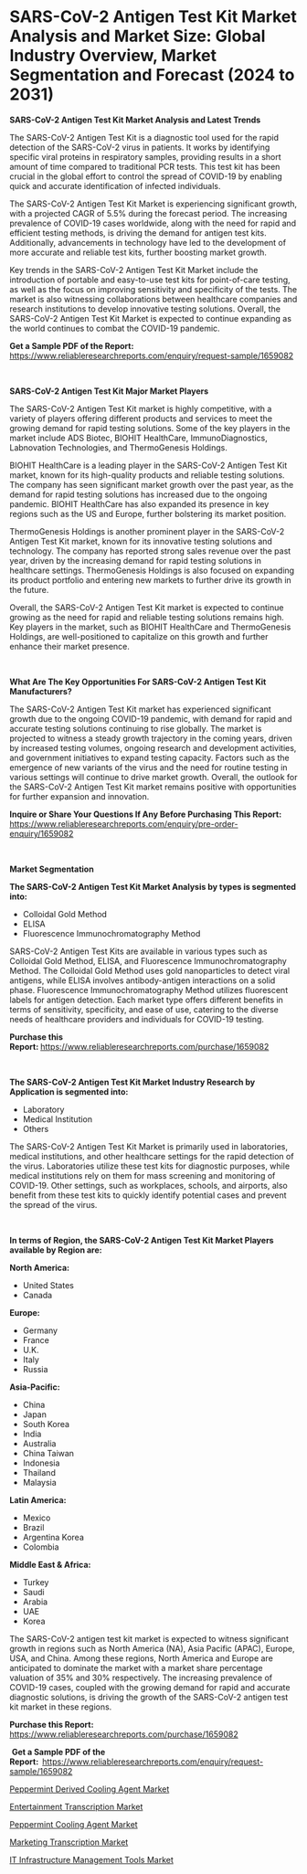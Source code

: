 <p><h1>SARS-CoV-2 Antigen Test Kit Market Analysis and Market Size: Global Industry Overview, Market Segmentation and Forecast (2024 to 2031)</h1></p><p><strong>SARS-CoV-2 Antigen Test Kit Market Analysis and Latest Trends</strong></p>
<p><p>The SARS-CoV-2 Antigen Test Kit is a diagnostic tool used for the rapid detection of the SARS-CoV-2 virus in patients. It works by identifying specific viral proteins in respiratory samples, providing results in a short amount of time compared to traditional PCR tests. This test kit has been crucial in the global effort to control the spread of COVID-19 by enabling quick and accurate identification of infected individuals.</p><p>The SARS-CoV-2 Antigen Test Kit Market is experiencing significant growth, with a projected CAGR of 5.5% during the forecast period. The increasing prevalence of COVID-19 cases worldwide, along with the need for rapid and efficient testing methods, is driving the demand for antigen test kits. Additionally, advancements in technology have led to the development of more accurate and reliable test kits, further boosting market growth.</p><p>Key trends in the SARS-CoV-2 Antigen Test Kit Market include the introduction of portable and easy-to-use test kits for point-of-care testing, as well as the focus on improving sensitivity and specificity of the tests. The market is also witnessing collaborations between healthcare companies and research institutions to develop innovative testing solutions. Overall, the SARS-CoV-2 Antigen Test Kit Market is expected to continue expanding as the world continues to combat the COVID-19 pandemic.</p></p>
<p><strong>Get a Sample PDF of the Report:&nbsp;</strong> <a href="https://www.reliableresearchreports.com/enquiry/request-sample/1659082">https://www.reliableresearchreports.com/enquiry/request-sample/1659082</a></p>
<p>&nbsp;</p>
<p><strong>SARS-CoV-2 Antigen Test Kit Major Market Players</strong></p>
<p><p>The SARS-CoV-2 Antigen Test Kit market is highly competitive, with a variety of players offering different products and services to meet the growing demand for rapid testing solutions. Some of the key players in the market include ADS Biotec, BIOHIT HealthCare, ImmunoDiagnostics, Labnovation Technologies, and ThermoGenesis Holdings.</p><p>BIOHIT HealthCare is a leading player in the SARS-CoV-2 Antigen Test Kit market, known for its high-quality products and reliable testing solutions. The company has seen significant market growth over the past year, as the demand for rapid testing solutions has increased due to the ongoing pandemic. BIOHIT HealthCare has also expanded its presence in key regions such as the US and Europe, further bolstering its market position.</p><p>ThermoGenesis Holdings is another prominent player in the SARS-CoV-2 Antigen Test Kit market, known for its innovative testing solutions and technology. The company has reported strong sales revenue over the past year, driven by the increasing demand for rapid testing solutions in healthcare settings. ThermoGenesis Holdings is also focused on expanding its product portfolio and entering new markets to further drive its growth in the future.</p><p>Overall, the SARS-CoV-2 Antigen Test Kit market is expected to continue growing as the need for rapid and reliable testing solutions remains high. Key players in the market, such as BIOHIT HealthCare and ThermoGenesis Holdings, are well-positioned to capitalize on this growth and further enhance their market presence.</p></p>
<p>&nbsp;</p>
<p><strong>What Are The Key Opportunities For SARS-CoV-2 Antigen Test Kit Manufacturers?</strong></p>
<p><p>The SARS-CoV-2 Antigen Test Kit market has experienced significant growth due to the ongoing COVID-19 pandemic, with demand for rapid and accurate testing solutions continuing to rise globally. The market is projected to witness a steady growth trajectory in the coming years, driven by increased testing volumes, ongoing research and development activities, and government initiatives to expand testing capacity. Factors such as the emergence of new variants of the virus and the need for routine testing in various settings will continue to drive market growth. Overall, the outlook for the SARS-CoV-2 Antigen Test Kit market remains positive with opportunities for further expansion and innovation.</p></p>
<p><strong>Inquire or Share Your Questions If Any Before Purchasing This Report:</strong> <a href="https://www.reliableresearchreports.com/enquiry/pre-order-enquiry/1659082">https://www.reliableresearchreports.com/enquiry/pre-order-enquiry/1659082</a></p>
<p>&nbsp;</p>
<p><strong>Market Segmentation</strong></p>
<p><strong>The SARS-CoV-2 Antigen Test Kit Market Analysis by types is segmented into:</strong></p>
<p><ul><li>Colloidal Gold Method</li><li>ELISA</li><li>Fluorescence Immunochromatography Method</li></ul></p>
<p><p>SARS-CoV-2 Antigen Test Kits are available in various types such as Colloidal Gold Method, ELISA, and Fluorescence Immunochromatography Method. The Colloidal Gold Method uses gold nanoparticles to detect viral antigens, while ELISA involves antibody-antigen interactions on a solid phase. Fluorescence Immunochromatography Method utilizes fluorescent labels for antigen detection. Each market type offers different benefits in terms of sensitivity, specificity, and ease of use, catering to the diverse needs of healthcare providers and individuals for COVID-19 testing.</p></p>
<p><strong>Purchase this Report:&nbsp;</strong><a href="https://www.reliableresearchreports.com/purchase/1659082">https://www.reliableresearchreports.com/purchase/1659082</a></p>
<p>&nbsp;</p>
<p><strong>The SARS-CoV-2 Antigen Test Kit Market Industry Research by Application is segmented into:</strong></p>
<p><ul><li>Laboratory</li><li>Medical Institution</li><li>Others</li></ul></p>
<p><p>The SARS-CoV-2 Antigen Test Kit Market is primarily used in laboratories, medical institutions, and other healthcare settings for the rapid detection of the virus. Laboratories utilize these test kits for diagnostic purposes, while medical institutions rely on them for mass screening and monitoring of COVID-19. Other settings, such as workplaces, schools, and airports, also benefit from these test kits to quickly identify potential cases and prevent the spread of the virus.</p></p>
<p>&nbsp;</p>
<p><strong>In terms of Region, the SARS-CoV-2 Antigen Test Kit Market Players available by Region are:</strong></p>
<p>
    <p> <strong> North America: </strong>
        <ul>
            <li>United States</li>
            <li>Canada</li>
        </ul>
        </p> 
    <p> <strong> Europe: </strong>
        <ul>
            <li>Germany</li>
            <li>France</li>
            <li>U.K.</li>
            <li>Italy</li>
            <li>Russia</li>
        </ul>
        </p> 
    <p> <strong> Asia-Pacific: </strong>
        <ul>
            <li>China</li>
            <li>Japan</li>
            <li>South Korea</li>
            <li>India</li>
            <li>Australia</li>
            <li>China Taiwan</li>
            <li>Indonesia</li>
            <li>Thailand</li>
            <li>Malaysia</li>
        </ul>
        </p> 
    <p> <strong> Latin America: </strong>
        <ul>
            <li>Mexico</li>
            <li>Brazil</li>
            <li>Argentina Korea</li>
            <li>Colombia</li>
        </ul>
        </p> 
    <p> <strong> Middle East & Africa: </strong>
        <ul>
            <li>Turkey</li>
            <li>Saudi</li>
            <li>Arabia</li>
            <li>UAE</li>
            <li>Korea</li>
        </ul>
    </p>
    </p>
<p><p>The SARS-CoV-2 antigen test kit market is expected to witness significant growth in regions such as North America (NA), Asia Pacific (APAC), Europe, USA, and China. Among these regions, North America and Europe are anticipated to dominate the market with a market share percentage valuation of 35% and 30% respectively. The increasing prevalence of COVID-19 cases, coupled with the growing demand for rapid and accurate diagnostic solutions, is driving the growth of the SARS-CoV-2 antigen test kit market in these regions.</p></p>
<p><strong>Purchase this Report: </strong><a href="https://www.reliableresearchreports.com/purchase/1659082">https://www.reliableresearchreports.com/purchase/1659082</a></p>
<p>&nbsp;<strong>Get a Sample PDF of the Report:&nbsp;&nbsp;</strong><a href="https://www.reliableresearchreports.com/enquiry/request-sample/1659082">https://www.reliableresearchreports.com/enquiry/request-sample/1659082</a></p>
<p><strong></strong></p>
<p><p><a href="https://github.com/shotows/Market-Research-Report-List-1/blob/main/peppermint-derived-cooling-agent-market.md">Peppermint Derived Cooling Agent Market</a></p><p><a href="https://medium.com/p/d726dae97ceb/edit">Entertainment Transcription Market</a></p><p><a href="https://github.com/beatblasta/Market-Research-Report-List-2/blob/main/peppermint-cooling-agent-market.md">Peppermint Cooling Agent Market</a></p><p><a href="https://medium.com/p/c9c201fefb1e/edit">Marketing Transcription Market</a></p><p><a href="https://medium.com/p/a764ff8a8e6f/edit">IT Infrastructure Management Tools Market</a></p></p>